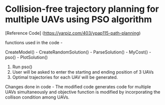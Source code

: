 # Collision-free trajectory planning for multiple UAVs using PSO algorithm

[Reference Code] (https://yarpiz.com/403/ypap115-path-planning)

functions used in the code -

CreateModel() - 
CreateRandomSolution() -
ParseSolution() -
MyCost() -
pso() -
PlotSolution()

1) Run pso()
2) User will be asked to enter the starting and ending position of 3 UAVs
3) Optimal trajectories for each UAV will be generated.

Changes done in code - The modified code generates code for multiple UAVs simultaneously and objective function is modified by incorporating the collison condition among UAVs.
